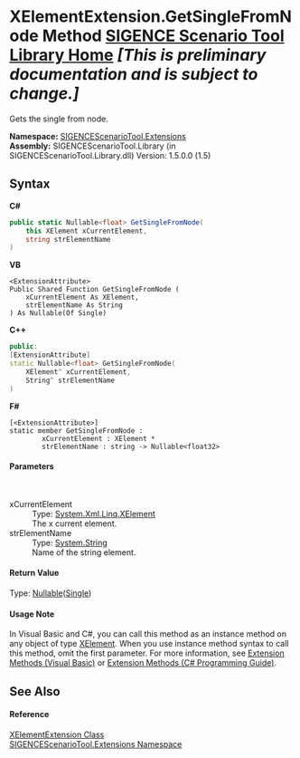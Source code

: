 # XElementExtension.GetSingleFromNode Method <a href="https://github.com/ObiWanLansi/SIGENCE-Scenario-Tool">SIGENCE Scenario Tool Library Home</a> _**\[This is preliminary documentation and is subject to change.\]**_

Gets the single from node.

**Namespace:**&nbsp;<a href="f2af11f5-ae9d-3dcc-a4a9-ba07a037925f.md">SIGENCEScenarioTool.Extensions</a><br />**Assembly:**&nbsp;SIGENCEScenarioTool.Library (in SIGENCEScenarioTool.Library.dll) Version: 1.5.0.0 (1.5)

## Syntax

**C#**<br />
``` C#
public static Nullable<float> GetSingleFromNode(
	this XElement xCurrentElement,
	string strElementName
)
```

**VB**<br />
``` VB
<ExtensionAttribute>
Public Shared Function GetSingleFromNode ( 
	xCurrentElement As XElement,
	strElementName As String
) As Nullable(Of Single)
```

**C++**<br />
``` C++
public:
[ExtensionAttribute]
static Nullable<float> GetSingleFromNode(
	XElement^ xCurrentElement, 
	String^ strElementName
)
```

**F#**<br />
``` F#
[<ExtensionAttribute>]
static member GetSingleFromNode : 
        xCurrentElement : XElement * 
        strElementName : string -> Nullable<float32> 

```


#### Parameters
&nbsp;<dl><dt>xCurrentElement</dt><dd>Type: <a href="http://msdn2.microsoft.com/en-us/library/bb340098" target="_blank">System.Xml.Linq.XElement</a><br />The x current element.</dd><dt>strElementName</dt><dd>Type: <a href="http://msdn2.microsoft.com/en-us/library/s1wwdcbf" target="_blank">System.String</a><br />Name of the string element.</dd></dl>

#### Return Value
Type: <a href="http://msdn2.microsoft.com/en-us/library/b3h38hb0" target="_blank">Nullable</a>(<a href="http://msdn2.microsoft.com/en-us/library/3www918f" target="_blank">Single</a>)<br />

#### Usage Note
In Visual Basic and C#, you can call this method as an instance method on any object of type <a href="http://msdn2.microsoft.com/en-us/library/bb340098" target="_blank">XElement</a>. When you use instance method syntax to call this method, omit the first parameter. For more information, see <a href="http://msdn.microsoft.com/en-us/library/bb384936.aspx">Extension Methods (Visual Basic)</a> or <a href="http://msdn.microsoft.com/en-us/library/bb383977.aspx">Extension Methods (C# Programming Guide)</a>.

## See Also


#### Reference
<a href="37d98cab-9eaf-9109-4126-dc3d0c055a97.md">XElementExtension Class</a><br /><a href="f2af11f5-ae9d-3dcc-a4a9-ba07a037925f.md">SIGENCEScenarioTool.Extensions Namespace</a><br />